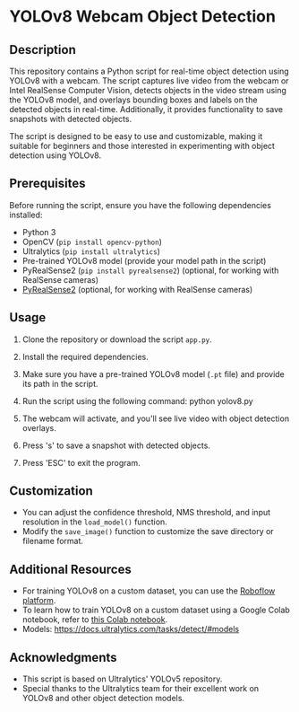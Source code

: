 # YOLOv8 Webcam Object Detection


## Description

This repository contains a Python script for real-time object detection using YOLOv8 with a webcam. The script captures live video from the webcam or Intel RealSense Computer Vision, detects objects in the video stream using the YOLOv8 model, and overlays bounding boxes and labels on the detected objects in real-time. Additionally, it provides functionality to save snapshots with detected objects.

The script is designed to be easy to use and customizable, making it suitable for beginners and those interested in experimenting with object detection using YOLOv8.

## Prerequisites

Before running the script, ensure you have the following dependencies installed:

- Python 3
- OpenCV (`pip install opencv-python`)
- Ultralytics (`pip install ultralytics`)
- Pre-trained YOLOv8 model (provide your model path in the script)
- PyRealSense2 (`pip install pyrealsense2`) (optional, for working with RealSense cameras)
- [PyRealSense2](https://github.com/IntelRealSense/librealsense) (optional, for working with RealSense cameras)

## Usage

1. Clone the repository or download the script `app.py`.
2. Install the required dependencies.
3. Make sure you have a pre-trained YOLOv8 model (`.pt` file) and provide its path in the script.
4. Run the script using the following command:
python yolov8.py

5. The webcam will activate, and you'll see live video with object detection overlays.
6. Press 's' to save a snapshot with detected objects.
7. Press 'ESC' to exit the program.

## Customization

- You can adjust the confidence threshold, NMS threshold, and input resolution in the `load_model()` function.
- Modify the `save_image()` function to customize the save directory or filename format.

## Additional Resources

- For training YOLOv8 on a custom dataset, you can use the [Roboflow platform](https://roboflow.com/).
- To learn how to train YOLOv8 on a custom dataset using a Google Colab notebook, refer to [this Colab notebook](https://colab.research.google.com/github/roboflow-ai/notebooks/blob/main/notebooks/train-yolov8-object-detection-on-custom-dataset.ipynb#scrollTo=D2YkphuiaE7_).
- Models: https://docs.ultralytics.com/tasks/detect/#models
## Acknowledgments

- This script is based on Ultralytics' YOLOv5 repository.
- Special thanks to the Ultralytics team for their excellent work on YOLOv8 and other object detection models.
